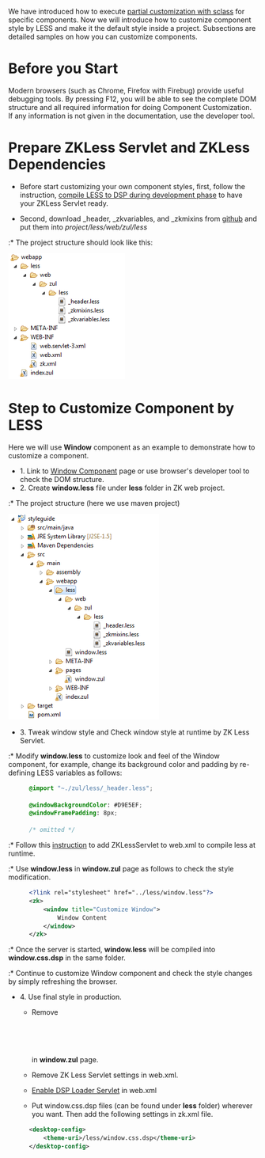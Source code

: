 We have introduced how to execute [ partial customization with sclass](/zk_style_customization_guide/partical_customize_with_sclass_and_zclass)
for specific components. Now we will introduce how to customize
component style by LESS and make it the default style inside a project.
Subsections are detailed samples on how you can customize components.

# Before you Start

Modern browsers (such as Chrome, Firefox with Firebug) provide useful
debugging tools. By pressing F12, you will be able to see the complete
DOM structure and all required information for doing Component
Customization. If any information is not given in the documentation, use
the developer tool.

# Prepare ZKLess Servlet and ZKLess Dependencies

- Before start customizing your own component styles, first, follow the
  instruction, [compile LESS to DSP during development phase]({{site.baseurl}}/zk_style_customization_guide/compile_less#Compile_LESS_to_DSP_during_Development_phase)
  to have your ZKLess Servlet ready.

<!-- -->

- Second, download \_header, \_zkvariables, and \_zkmixins from
  [github](https://github.com/zkoss/zk/tree/master/zul/src/archive/web/zul/less)
  and put them into *project/less/web/zul/less*

:\* The project structure should look like this:

  
  
![](images/Zkless_servlet_scaffod.png)

# Step to Customize Component by LESS

Here we will use **Window** component as an example to demonstrate how
to customize a component.

- 1\. Link to [ Window Component](/zk_style_customization_guide/window)
  page or use browser's developer tool to check the DOM structure.
- 2\. Create **window.less** file under **less** folder in ZK web
  project.

:\* The project structure (here we use maven project)

  
  
![](images/Styleguide_prj_str.png)

- 3\. Tweak window style and Check window style at runtime by ZK Less
  Servlet.

:\* Modify **window.less** to customize look and feel of the Window
component, for example, change its background color and padding by
re-defining LESS variables as follows:

<div style="margin-left: 3em">

```css
@import "~./zul/less/_header.less";

@windowBackgroundColor: #D9E5EF;
@windowFramePadding: 8px;

/* omitted */
```

</div>

:\* Follow this [ instruction](/zk_style_customization_guide/compile_less#Compile_LESS_to_DSP_during_Development_phase)
to add ZKLessServlet to web.xml to compile less at runtime.

:\* Use **window.less** in **window.zul** page as follows to check the
style modification.

<div style="margin-left: 3em">

```xml
<?link rel="stylesheet" href="../less/window.less"?>
<zk>
    <window title="Customize Window">
        Window Content
    </window>
</zk>
```

</div>

:\* Once the server is started, **window.less** will be compiled into
**window.css.dsp** in the same folder.

:\* Continue to customize Window component and check the style changes
by simply refreshing the browser.

- 4\. Use final style in production.
  - Remove <code>
    <?link rel="stylesheet" href="../less/window.less"?>

    </code> in **window.zul** page.
  - Remove ZK Less Servlet settings in web.xml.
  - [ Enable DSP Loader Servlet]({{site.baseurl}}/zk_dev_ref/supporting_utilities/dsp)
    in web.xml
  - Put window.css.dsp files (can be found under **less** folder)
    wherever you want. Then add the following settings in zk.xml file.

<div style="margin-left: 3em">

```xml
<desktop-config>
    <theme-uri>/less/window.css.dsp</theme-uri>
</desktop-config>
```

</div>
